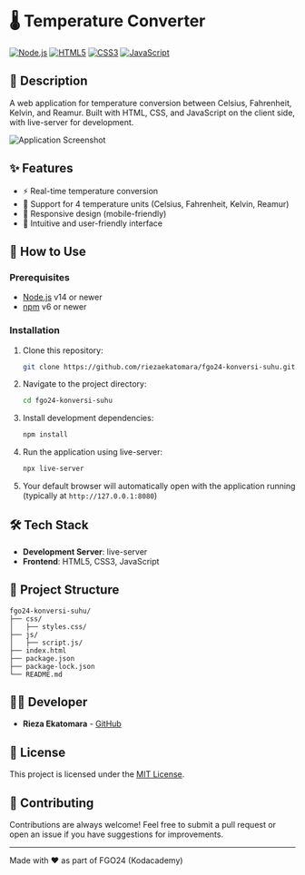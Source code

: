 # 🌡️ Temperature Converter
[![Node.js](https://img.shields.io/badge/Node.js-43853D?style=for-the-badge&logo=node.js&logoColor=white)](https://nodejs.org/)
[![HTML5](https://img.shields.io/badge/HTML5-E34F26?style=for-the-badge&logo=html5&logoColor=white)](https://developer.mozilla.org/en-US/docs/Web/HTML)
[![CSS3](https://img.shields.io/badge/CSS3-1572B6?style=for-the-badge&logo=css3&logoColor=white)](https://developer.mozilla.org/en-US/docs/Web/CSS)
[![JavaScript](https://img.shields.io/badge/JavaScript-F7DF1E?style=for-the-badge&logo=javascript&logoColor=black)](https://developer.mozilla.org/en-US/docs/Web/JavaScript)

## 📝 Description
A web application for temperature conversion between Celsius, Fahrenheit, Kelvin, and Reamur. Built with HTML, CSS, and JavaScript on the client side, with live-server for development.

![Application Screenshot](https://i.ibb.co/placeholder-image/temperature-converter-screenshot.png)

## ✨ Features
- ⚡ Real-time temperature conversion
- 🔄 Support for 4 temperature units (Celsius, Fahrenheit, Kelvin, Reamur)
- 📱 Responsive design (mobile-friendly)
- 🎨 Intuitive and user-friendly interface

## 🚀 How to Use
### Prerequisites
- [Node.js](https://nodejs.org/) v14 or newer
- [npm](https://www.npmjs.com/) v6 or newer

### Installation
1. Clone this repository:
   ```bash
   git clone https://github.com/riezaekatomara/fgo24-konversi-suhu.git
   ```
2. Navigate to the project directory:
   ```bash
   cd fgo24-konversi-suhu
   ```
3. Install development dependencies:
   ```bash
   npm install
   ```
4. Run the application using live-server:
   ```bash
   npx live-server
   ```
5. Your default browser will automatically open with the application running (typically at `http://127.0.0.1:8080`)

## 🛠️ Tech Stack
- **Development Server**: live-server
- **Frontend**: HTML5, CSS3, JavaScript

## 📁 Project Structure
```
fgo24-konversi-suhu/
├── css/
│   ├── styles.css/
├── js/
│   ├── script.js/
├── index.html
├── package.json
├── package-lock.json
└── README.md
```

## 👨‍💻 Developer
- **Rieza Ekatomara** - [GitHub](https://github.com/riezaekatomara)

## 📄 License
This project is licensed under the [MIT License](LICENSE).

## 🤝 Contributing
Contributions are always welcome! Feel free to submit a pull request or open an issue if you have suggestions for improvements.

---
Made with ❤️ as part of FGO24 (Kodacademy)

